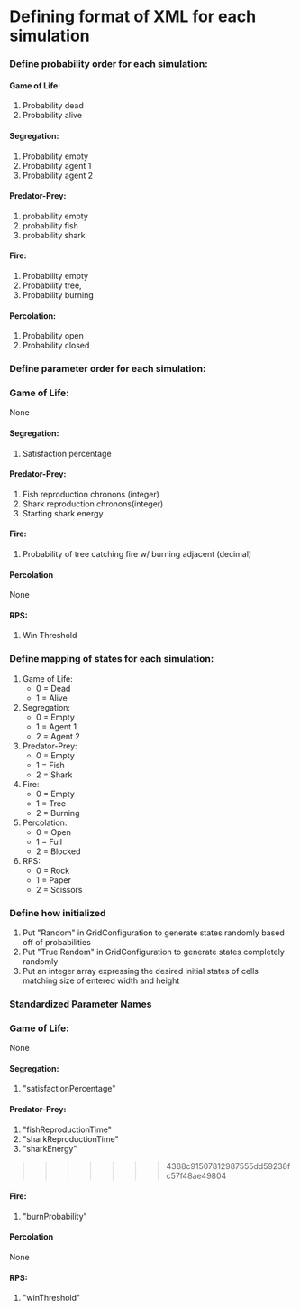 # Defining format of XML for each simulation

### Define probability order for each simulation:
#### Game of Life: 
1. Probability dead 
2. Probability alive
#### Segregation: 
1. Probability empty
2. Probability agent 1
3. Probability agent 2
#### Predator-Prey: 
1. probability empty
2. probability fish
3. probability shark
#### Fire: 
1. Probability empty
2. Probability tree, 
3. Probability burning
#### Percolation: 
1. Probability open
2. Probability closed

### Define parameter order for each simulation:
### Game of Life: 
None
#### Segregation:
1. Satisfaction percentage
#### Predator-Prey:
1. Fish reproduction chronons (integer)
2. Shark reproduction chronons(integer)
3. Starting shark energy
#### Fire:
1. Probability of tree catching fire w/ burning adjacent (decimal)
#### Percolation
None
#### RPS: 
1. Win Threshold

### Define mapping of states for each simulation:
1. Game of Life: 
    * 0 = Dead
    * 1 = Alive
2. Segregation: 
    * 0 = Empty
    * 1 = Agent 1
    * 2 = Agent 2
3. Predator-Prey:
    * 0 = Empty
    * 1 = Fish
    * 2 = Shark
4. Fire:
    * 0 = Empty
    * 1 = Tree
    * 2 = Burning
5. Percolation:
    * 0 = Open
    * 1 = Full
    * 2 = Blocked
6. RPS:
    * 0 = Rock
    * 1 = Paper
    * 2 = Scissors

### Define how initialized
1. Put "Random" in GridConfiguration to generate states randomly based off of probabilities
2. Put "True Random" in GridConfiguration to generate states completely randomly
3. Put an integer array expressing the desired initial states of cells matching size of entered width and height

### Standardized Parameter Names
### Game of Life: 
None
#### Segregation:
1. "satisfactionPercentage"
#### Predator-Prey:
1. "fishReproductionTime"
2. "sharkReproductionTime"
3. "sharkEnergy"
>>>>>>> 4388c91507812987555dd59238fc57f48ae49804
#### Fire:
1. "burnProbability"
#### Percolation
None
#### RPS: 
1. "winThreshold"
